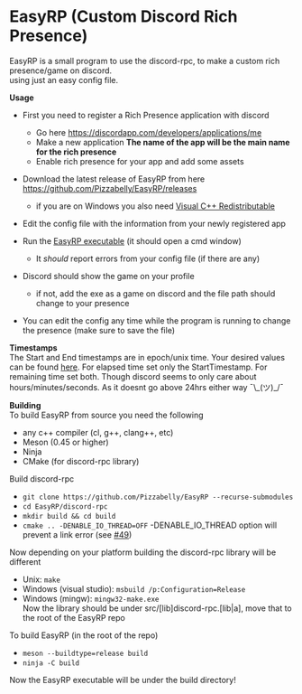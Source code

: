 # EasyRP (Custom Discord Rich Presence)

EasyRP is a small program to use the discord-rpc, to make a custom rich presence/game on discord.  
using just an easy config file.

**Usage**
- First you need to register a Rich Presence application with discord
     - Go here https://discordapp.com/developers/applications/me
     - Make a new application **The name of the app will be the main name for the rich presence**
     - Enable rich presence for your app and add some assets
- Download the latest release of EasyRP from here https://github.com/Pizzabelly/EasyRP/releases 
  - if you are on Windows you also need [Visual C++ Redistributable](https://www.microsoft.com/en-US/download/details.aspx?id=48145)  
- Edit the config file with the information from your newly registered app
- Run the [EasyRP executable](https://github.com/Pizzabelly/EasyRP/releases) (it should open a cmd window)
    - It *should* report errors from your config file (if there are any)
- Discord should show the game on your profile
	- if not, add the exe as a game on discord and the file path should change to your presence

- You can edit the config any time while the program is running to change the presence (make sure to save the file)
 
**Timestamps**  
The Start and End timestamps are in epoch/unix time. 
Your desired values can be found [here](https://www.epochconverter.com/).
For elapsed time set only the StartTimestamp. For remaining time set both.
Though discord seems to only care about hours/minutes/seconds.
As it doesnt go above 24hrs either way ¯\\\_(ツ)\_/¯

**Building**  
To build EasyRP from source you need the following
  - any c++ compiler (cl, g++, clang++, etc)
  - Meson (0.45 or higher)
  - Ninja
  - CMake (for discord-rpc library)  
  
Build discord-rpc  
  - ``` git clone https://github.com/Pizzabelly/EasyRP --recurse-submodules ```  
  - ``` cd EasyRP/discord-rpc ```  
  - ``` mkdir build && cd build ```  
  - ``` cmake .. -DENABLE_IO_THREAD=OFF ``` -DENABLE_IO_THREAD option will prevent a link error (see [#49](https://github.com/Pizzabelly/EasyRP/issues/49))  
  
Now depending on your platform building the discord-rpc library will be different  
  - Unix: ``` make ```  
  - Windows (visual studio): ``` msbuild /p:Configuration=Release ```  
  - Windows (mingw): ``` mingw32-make.exe ```  
Now the library should be under src/[lib]discord-rpc.[lib|a], move that to the root of the EasyRP repo  
  
To build EasyRP (in the root of the repo)  
  - ``` meson --buildtype=release build ```  
  - ``` ninja -C build ```  
  
Now the EasyRP executable will be under the build directory!
